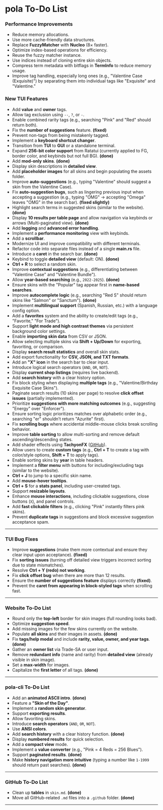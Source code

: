 # pola To-Do List

### Performance Improvements

- Reduce memory allocations.  
- Use more cache-friendly data structures.  
- Replace **FuzzyMatcher** with **Nucleo** (8× faster).  
- Optimize index-based operations for efficiency.  
- Reuse the fuzzy matcher instance.  
- Use indices instead of cloning entire skin objects.  
- Compress term metadata with bitflags in **TermInfo** to reduce memory usage.  
- Improve tag handling, especially long ones (e.g., "Valentine Case (Exquisite)") by separating them into individual tags like "Exquisite" and "Valentine."  

### New TUI Features

- Add **value** and **owner** tags.  
- Allow tag exclusion using `--`, `?`, or `-`.  
- Enable combined rarity tags (e.g., searching "Pink" and "Red" should return both).
- Fix the **number of suggestions** feature. **(fixed)**
- Prevent non-tags from being mistakenly tagged.
- Implement a **keyboard shortcut changer**.  
- Transition from **TUI** to **GUI** or a standalone terminal.  
- Expand **256-bit color support** from Ratatui (currently applied to FG, border color, and keybinds but not full BG). **(done)**
- Add **mod-only skins**. **(done)**
- Display skin descriptions in **detailed view**.
- Add **placeholder images** for all skins and begin populating the assets folder.
- Improve **auto-suggestions** (e.g., typing "Valentine" should suggest a skin from the Valentine Case).  
- Fix **auto-suggestion bugs**, such as lingering previous input when accepting a suggestion (e.g., typing "OMG" → accepting "Omega" leaves "OMG" in the search bar). **(fixed slightly)**
- Highlight search terms in suggested skins (similar to the website). **(done)**
- Display **10 results per table page** and allow navigation via keybinds or arrows (Multi-paginated view). **(done)**
- Add **logging** and **advanced error handling**.  
- Implement a **performance monitoring** view with keybinds.  
- Add a **scrollbar**.  
- Modernize UI and improve compatibility with different terminals.  
- Refactor code into separate files instead of a single **main.rs** file.
- Introduce a **caret** in the search bar. **(done)**
- Keybind to toggle **detailed view** (default: ON). **(done)**
- **Ctrl + R** to select a random skin.  
- Improve **contextual suggestions** (e.g., differentiating between "Valentine Case" and "Valentine Bundle").  
- Allow **year-based searching** (e.g., `2022-2025`). **(done)**
- Ensure skins with the "Popular" tag appear first in **name-based searches**.  
- Improve **autocomplete logic** (e.g., searching "Red S" should return skins like "Salmon" or "Sanctum"). **(done)**  
- Implement **multilingual support** (Spanish, Russian, etc.) with a language config option.  
- Add a **favorites** system and the ability to create/edit tags (e.g., "Favorite," "For Trade").  
- Support **light mode and high contrast themes** via persistent background color settings.  
- Enable **importing skin data** from CSV or JSON.  
- Allow selecting multiple skins via **Shift + Up/Down** for exporting, favoriting, or comparison.  
- Display **search result statistics** and overall skin stats.  
- Add export functionality for **CSV, JSON, and TXT formats**.  
- Add an **"X" icon** in the search bar to clear input.  
- Introduce logical search operators (`AND`, `OR`, `NOT`).  
- Display **current shop listings** (requires live backend).  
- Add **search history** with a clear history option.  
- Fix block styling when displaying **multiple tags** (e.g., "Valentine/Birthday Exquisite Case Skins").  
- Paginate search results (10 skins per page) to resolve **click offset issues** (partially implemented).
- Prioritize **suggestions with more matching outcomes** (e.g., suggesting "Energy" over "Enforcer").  
- Ensure sorting logic prioritizes matches over alphabetic order (e.g., searching "er" shouldn’t return "Azurite" first).  
- Fix **scrolling bugs** where accidental middle-mouse clicks break scrolling behavior.  
- Improve **table sorting** to allow multi-sorting and remove default ascending/descending states.  
- Add shader effects using **TachyonFX** ([GitHub](https://github.com/junkdog/tachyonfx)).  
- Allow users to create **custom tags** (e.g., **Ctrl + T** to create a tag with color/style options, **Shift + T** to apply tags).  
- Enable sorting skins by **year** in table headers.  
- Implement a **filter menu** with buttons for including/excluding tags (similar to the website).  
- **Ctrl + J** to jump to a specific skin name.  
- Add **mouse-hover tooltips**.  
- **Ctrl + S** for a **stats panel**, including user-created tags.  
- Support **resizable layouts**.  
- Enhance **mouse interactions**, including clickable suggestions, close buttons (`X`), and panel controls.  
- Add **fast clickable filters** (e.g., clicking "Pink" instantly filters pink skins).  
- Prevent **duplicate tags** in suggestions and block excessive suggestion acceptance spam.  

---

### TUI Bug Fixes

- Improve **suggestions** (make them more contextual and ensure they clear input upon acceptance). **(fixed)**  
- Fix **sorting issues** (turning off detailed view triggers incorrect sorting due to state mismatches).  
- Resolve **Ctrl + Y (redo) not working**.  
- Fix **click offset bug** when there are more than 12 results.  
- Ensure the **number of suggestions feature** displays correctly **(fixed)**.  
- Prevent the **caret from appearing in block-styled tags** when scrolling fast.  

---

### Website To-Do List

- Round only the **top-left** border for skin images (full rounding looks bad).
- Optimize **suggestion speed**.  
- Add missing images for the few skins currently on the website.  
- Populate **all skins** and their images in assets. **(done)**
- Fix **tags/help modal** and include **rarity, value, owner, and year tags**. **(done)**
- Gather an **owner list** via Trade-SA or user input.
- Remove **redundant info** (name and rarity) from **detailed view** (already visible in skin image).  
- Set a **max-width** for images.
- Capitalize the **first letter** of all tags. **(done)**

---

### pola-cli To-Do List

- Add an **animated ASCII intro**. **(done)**
- Feature a **"Skin of the Day"**.  
- Implement a **random skin generator**.  
- Support **exporting results**.  
- Allow favoriting skins.  
- Introduce **search operators** (`AND`, `OR`, `NOT`).  
- Use **ANSI colors**.  
- Add **search history** with a clear history function. **(done)**
- Display **numbered results** for quick selection.
- Add a **compact view** mode.  
- Implement a **value converter** (e.g., "Pink = 4 Reds = 256 Blues").  
- Support **paginated results**. **(done)**
- Make **history navigation more intuitive** (typing a number like `1-1999` should return past searches). **(done)**

---

### GitHub To-Do List

- Clean up **tables** in `skin.md`. **(done)**
- Move all GitHub-related `.md` files into a `.github` folder. **(done)**

---
